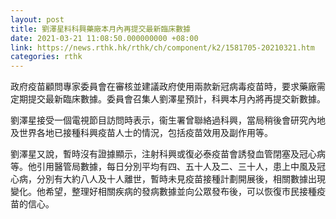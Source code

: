 ```yaml
---
layout: post
title: 劉澤星料科興藥廠本月內再提交最新臨床數據
date: 2021-03-21 11:08:50.000000000 +08:00
link: https://news.rthk.hk/rthk/ch/component/k2/1581705-20210321.htm
categories: rthk
---
```


政府疫苗顧問專家委員會在審核並建議政府使用兩款新冠病毒疫苗時，要求藥廠需定期提交最新臨床數據。委員會召集人劉澤星預計，科興本月內將再提交新數據。

劉澤星接受一個電視節目訪問時表示，衞生署曾聯絡過科興，當局稍後會研究內地及世界各地已接種科興疫苗人士的情況，包括疫苗效用及副作用等。

劉澤星又說，暫時沒有證據顯示，注射科興或復必泰疫苗會誘發血管閉塞及冠心病等。他引用醫管局數據，每日分別平均有四、五十人及二、三十人，患上中風及冠心病，分別有大約八人及十人離世，暫時未見疫苗接種計劃開展後，相關數據出現變化。他希望，整理好相關疾病的發病數據並向公眾發布後，可以恢復市民接種疫苗的信心。
